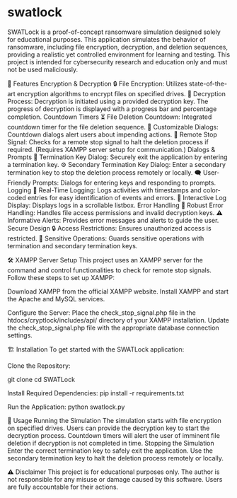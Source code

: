 # swatlock

SWATLock is a proof-of-concept ransomware simulation designed solely for educational purposes. This application simulates the behavior of ransomware, including file encryption, decryption, and deletion sequences, providing a realistic yet controlled environment for learning and testing. This project is intended for cybersecurity research and education only and must not be used maliciously.

🚀 Features
Encryption & Decryption
🔒 File Encryption: Utilizes state-of-the-art encryption algorithms to encrypt files on specified drives.
🔑 Decryption Process: Decryption is initiated using a provided decryption key. The progress of decryption is displayed with a progress bar and percentage completion.
Countdown Timers
⏳ File Deletion Countdown: Integrated countdown timer for the file deletion sequence.
🔔 Customizable Dialogs: Countdown dialogs alert users about impending actions.
🛑 Remote Stop Signal: Checks for a remote stop signal to halt the deletion process if required. (Requires XAMPP server setup for communication.)
Dialogs & Prompts
🚪 Termination Key Dialog: Securely exit the application by entering a termination key.
⚙️ Secondary Termination Key Dialog: Enter a secondary termination key to stop the deletion process remotely or locally.
🗨️ User-Friendly Prompts: Dialogs for entering keys and responding to prompts.
Logging
📝 Real-Time Logging: Logs activities with timestamps and color-coded entries for easy identification of events and errors.
📜 Interactive Log Display: Displays logs in a scrollable listbox.
Error Handling
🚧 Robust Error Handling: Handles file access permissions and invalid decryption keys.
⚠️ Informative Alerts: Provides error messages and alerts to guide the user.
Secure Design
🔒 Access Restrictions: Ensures unauthorized access is restricted.
🔑 Sensitive Operations: Guards sensitive operations with termination and secondary termination keys.

🛠️ XAMPP Server Setup
This project uses an XAMPP server for the command and control functionalities to check for remote stop signals. Follow these steps to set up XAMPP:

Download XAMPP from the official XAMPP website.
Install XAMPP and start the Apache and MySQL services.

Configure the Server:
Place the check_stop_signal.php file in the htdocs/cryptlock/includes/api/ directory of your XAMPP installation.
Update the check_stop_signal.php file with the appropriate database connection settings.

🏗️ Installation
To get started with the SWATLock application:

Clone the Repository:

git clone <repository-url>
cd SWATLock

Install Required Dependencies:
pip install -r requirements.txt

Run the Application:
python swatlock.py

🎯 Usage
Running the Simulation
The simulation starts with file encryption on specified drives.
Users can provide the decryption key to start the decryption process.
Countdown timers will alert the user of imminent file deletion if decryption is not completed in time.
Stopping the Simulation
Enter the correct termination key to safely exit the application.
Use the secondary termination key to halt the deletion process remotely or locally.

⚠️ Disclaimer
This project is for educational purposes only. The author is not responsible for any misuse or damage caused by this software. Users are fully accountable for their actions.
